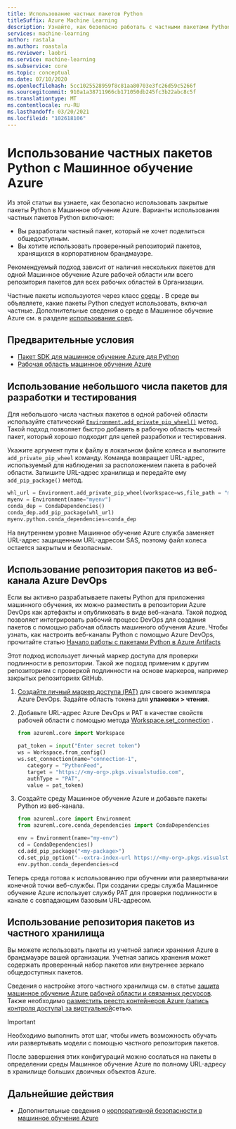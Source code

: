 ```yaml
---
title: Использование частных пакетов Python
titleSuffix: Azure Machine Learning
description: Узнайте, как безопасно работать с частными пакетами Python из Машинное обучение Azureных сред.
services: machine-learning
author: rastala
ms.author: roastala
ms.reviewer: laobri
ms.service: machine-learning
ms.subservice: core
ms.topic: conceptual
ms.date: 07/10/2020
ms.openlocfilehash: 5cc1025528959f8c81aa80703e3fc26d59c5266f
ms.sourcegitcommit: 910a1a38711966cb171050db245fc3b22abc8c5f
ms.translationtype: MT
ms.contentlocale: ru-RU
ms.lasthandoff: 03/20/2021
ms.locfileid: "102618106"
---
```

# <a name="use-private-python-packages-with-azure-machine-learning"></a>Использование частных пакетов Python с Машинное обучение Azure


Из этой статьи вы узнаете, как безопасно использовать закрытые пакеты Python в Машинное обучение Azure. Варианты использования частных пакетов Python включают:

 * Вы разработали частный пакет, который не хочет поделиться общедоступным.
 * Вы хотите использовать проверенный репозиторий пакетов, хранящихся в корпоративном брандмауэре.

Рекомендуемый подход зависит от наличия нескольких пакетов для одной Машинное обучение Azure рабочей области или всего репозитория пакетов для всех рабочих областей в Организации.

Частные пакеты используются через класс [среды](/python/api/azureml-core/azureml.core.environment.environment) . В среде вы объявляете, какие пакеты Python следует использовать, включая частные. Дополнительные сведения о среде в Машинное обучение Azure см. в разделе [использование сред](how-to-use-environments.md). 

## <a name="prerequisites"></a>Предварительные условия

 * [Пакет SDK для машинное обучение Azure для Python](/python/api/overview/azure/ml/install)
 * [Рабочая область машинное обучение Azure](how-to-manage-workspace.md)

## <a name="use-small-number-of-packages-for-development-and-testing"></a>Использование небольшого числа пакетов для разработки и тестирования

Для небольшого числа частных пакетов в одной рабочей области используйте статический [`Environment.add_private_pip_wheel()`](/python/api/azureml-core/azureml.core.environment.environment#add-private-pip-wheel-workspace--file-path--exist-ok-false-) метод. Такой подход позволяет быстро добавить в рабочую область частный пакет, который хорошо подходит для целей разработки и тестирования.

Укажите аргумент пути к файлу в локальном файле колеса и выполните ```add_private_pip_wheel``` команду. Команда возвращает URL-адрес, используемый для наблюдения за расположением пакета в рабочей области. Запишите URL-адрес хранилища и передайте ему `add_pip_package()` метод.

```python
whl_url = Environment.add_private_pip_wheel(workspace=ws,file_path = "my-custom.whl")
myenv = Environment(name="myenv")
conda_dep = CondaDependencies()
conda_dep.add_pip_package(whl_url)
myenv.python.conda_dependencies=conda_dep
```

На внутреннем уровне Машинное обучение Azure служба заменяет URL-адрес защищенным URL-адресом SAS, поэтому файл колеса остается закрытым и безопасным.

## <a name="use-a-repository-of-packages-from-azure-devops-feed"></a>Использование репозитория пакетов из веб-канала Azure DevOps

Если вы активно разрабатываете пакеты Python для приложения машинного обучения, их можно разместить в репозитории Azure DevOps как артефакты и опубликовать в виде веб-канала. Такой подход позволяет интегрировать рабочий процесс DevOps для создания пакетов с помощью рабочая область машинного обучения Azure. Чтобы узнать, как настроить веб-каналы Python с помощью Azure DevOps, прочитайте статью [Начало работы с пакетами Python в Azure Artifacts](/azure/devops/artifacts/quickstarts/python-packages)

Этот подход использует личный маркер доступа для проверки подлинности в репозитории. Такой же подход применим к другим репозиториям с проверкой подлинности на основе маркеров, например закрытых репозиториях GitHub. 

 1. [Создайте личный маркер доступа (PAT)](/azure/devops/organizations/accounts/use-personal-access-tokens-to-authenticate?tabs=preview-page#create-a-pat) для своего экземпляра Azure DevOps. Задайте область токена для __упаковки > чтения__. 

 2. Добавьте URL-адрес Azure DevOps и PAT в качестве свойств рабочей области с помощью метода [Workspace.set_connection](/python/api/azureml-core/azureml.core.workspace.workspace#set-connection-name--category--target--authtype--value-) .

     ```python
    from azureml.core import Workspace
    
    pat_token = input("Enter secret token")
    ws = Workspace.from_config()
    ws.set_connection(name="connection-1", 
        category = "PythonFeed",
        target = "https://<my-org>.pkgs.visualstudio.com", 
        authType = "PAT", 
        value = pat_token) 
     ```

 3. Создайте среду Машинное обучение Azure и добавьте пакеты Python из веб-канала.
    
    ```python
    from azureml.core import Environment
    from azureml.core.conda_dependencies import CondaDependencies
    
    env = Environment(name="my-env")
    cd = CondaDependencies()
    cd.add_pip_package("<my-package>")
    cd.set_pip_option("--extra-index-url https://<my-org>.pkgs.visualstudio.com/<my-project>/_packaging/<my-feed>/pypi/simple")
    env.python.conda_dependencies=cd
    ```

Теперь среда готова к использованию при обучении или развертывании конечной точки веб-службы. При создании среды служба Машинное обучение Azure использует службу PAT для проверки подлинности в канале с совпадающим базовым URL-адресом.

## <a name="use-a-repository-of-packages-from-private-storage"></a>Использование репозитория пакетов из частного хранилища

Вы можете использовать пакеты из учетной записи хранения Azure в брандмауэре вашей организации. Учетная запись хранения может содержать проверенный набор пакетов или внутреннее зеркало общедоступных пакетов.

Сведения о настройке этого частного хранилища см. в статье [защита машинное обучение Azure рабочей области и связанных ресурсов](how-to-secure-workspace-vnet.md#secure-azure-storage-accounts-with-service-endpoints). Также необходимо [разместить реестр контейнеров Azure (запись контроля доступа) за виртуальной](how-to-secure-workspace-vnet.md#enable-azure-container-registry-acr)сетью.

> [!IMPORTANT]
> Необходимо выполнить этот шаг, чтобы иметь возможность обучать или развертывать модели с помощью частного репозитория пакетов.

После завершения этих конфигураций можно сослаться на пакеты в определении среды Машинное обучение Azure по полному URL-адресу в хранилище больших двоичных объектов Azure.

## <a name="next-steps"></a>Дальнейшие действия

 * Дополнительные сведения о [корпоративной безопасности в машинное обучение Azure](concept-enterprise-security.md)